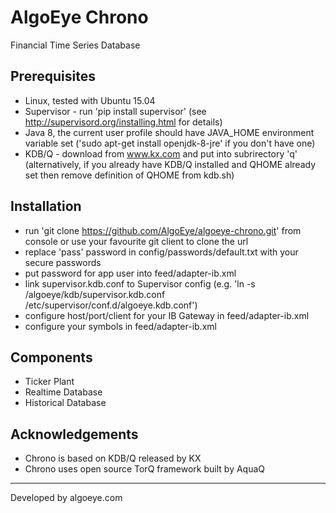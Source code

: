 # AlgoEye Chrono
Financial Time Series Database


## Prerequisites
- Linux, tested with Ubuntu 15.04
- Supervisor - run 'pip install supervisor' (see http://supervisord.org/installing.html for details)
- Java 8, the current user profile should have JAVA_HOME environment variable set ('sudo apt-get install openjdk-8-jre' if you don't have one)
- KDB/Q - download from www.kx.com and put into subrirectory 'q' (alternatively, if you already have KDB/Q installed and QHOME already set then remove definition of QHOME from kdb.sh)

## Installation
- run 'git clone https://github.com/AlgoEye/algoeye-chrono.git' from console or use your favourite git client to clone the url
- replace 'pass' password in config/passwords/default.txt with your secure passwords
- put password for app user into feed/adapter-ib.xml
- link supervisor.kdb.conf to Supervisor config (e.g. 'ln -s /algoeye/kdb/supervisor.kdb.conf /etc/supervisor/conf.d/algoeye.kdb.conf')
- configure host/port/client for your IB Gateway in feed/adapter-ib.xml
- configure your symbols in feed/adapter-ib.xml

## Components
- Ticker Plant
- Realtime Database
- Historical Database

## Acknowledgements
- Chrono is based on KDB/Q released by KX
- Chrono uses open source TorQ framework built by AquaQ


*****
Developed by algoeye.com


